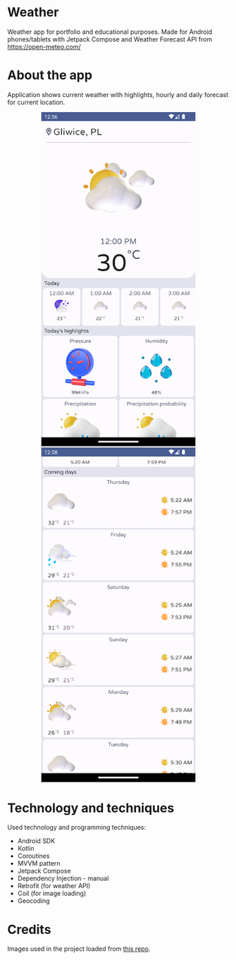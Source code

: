 # Weather
Weather app for portfolio and educational purposes. Made for Android phones/tablets with Jetpack Compose and Weather Forecast API from https://open-meteo.com/

# About the app
Application shows current weather with highlights, hourly and daily forecast for current location.

<p align="center">
  <img src="./images/phone_vertical_screenshot.png" width="350" title="screenshot_1">
  <img src="./images/phone_vertical_screenshot_2.png" width="350">
</p>

# Technology and techniques
Used technology and programming techniques:
* Android SDK
* Kotlin
* Coroutines
* MVVM pattern
* Jetpack Compose
* Dependency Injection - manual
* Retrofit (for weather API)
* Coil (for image loading)
* Geocoding

# Credits
Images used in the project loaded from [this repo](https://github.com/hicodersofficial/weather-app/).

